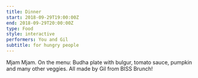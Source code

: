 ```yaml
---
title: Dinner
start: 2018-09-29T19:00:00Z
end: 2018-09-29T20:00:00Z
type: Food
style: interactive
performers: You and Gil
subtitle: for hungry people
---
```

Mjam Mjam. On the menu: Budha plate with bulgur, tomato sauce, pumpkin and many other veggies. All made by Gil from BISS Brunch!

